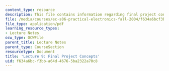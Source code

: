 ```yaml
---
content_type: resource
description: This file contains information regarding final project concepts.
file: /media/courses/ec-s06-practical-electronics-fall-2004/f634a6bcf3bba64d46765ba2322a70c8_MITEC_S06F04_lec09.pdf
file_type: application/pdf
learning_resource_types:
- Lecture Notes
ocw_type: OCWFile
parent_title: Lecture Notes
parent_type: CourseSection
resourcetype: Document
title: 'Lecture 9: Final Project Concepts'
uid: f634a6bc-f3bb-a64d-4676-5ba2322a70c8
---
```

